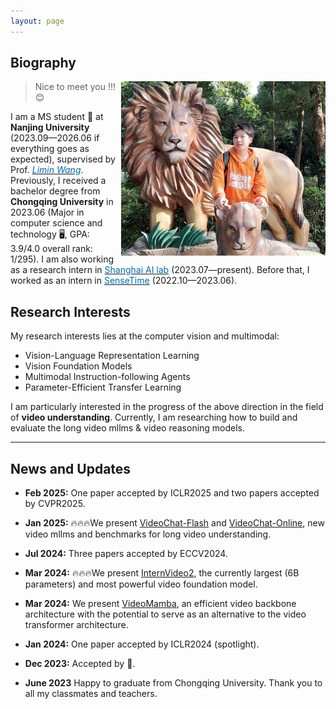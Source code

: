 ```yaml
---
layout: page
---
```


<!-- > Nice to meet you !!!😊 Feel free to contact me! Hope you are happy every day!!!💥 -->

## Biography

<img src="images/big_xinhao.jpg" style="float: right;" width="327" height="279">

> Nice to meet you !!!😊

I am a MS student 🙂 at **Nanjing University** (2023.09—2026.06 if everything goes as expected), supervised by Prof. [*<font color="#006ab1">Limin Wang</font>*](https://scholar.google.com.hk/citations?user=HEuN8PcAAAAJ&hl=zh-CN&oi=ao). Previously, I received a bachelor degree from **Chongqing University** in 2023.06 (Major in computer science and technology 🖥️, GPA: 3.9/4.0 overall rank: 1/295). I am also working as a research intern in [<font color="#006ab1">Shanghai AI lab</font>](https://www.shlab.org.cn/) (2023.07—present). Before that, I worked as an intern in [<font color="#006ab1">SenseTime</font>](https://www.sensetime.com) (2022.10—2023.06).

## Research Interests

My research interests lies at the computer vision and multimodal:

- Vision-Language Representation Learning
- Vision Foundation Models
- Multimodal Instruction-following Agents
- Parameter-Efficient Transfer Learning


I am particularly interested in the progress of the above direction in the field of **video understanding**. Currently, I am researching how to build and evaluate the long video mllms & video reasoning models.



---

## News and Updates

- **Feb 2025:** One paper accepted by ICLR2025 and two papers accepted by CVPR2025.

- **Jan 2025:** 🔥🔥🔥We present [VideoChat-Flash](https://internvideo.github.io/blog/2024-12-31-VideoChat-Flash/) and [VideoChat-Online](https://videochat-online.github.io/), new video mllms and benchmarks for long video understanding.
- **Jul 2024:** Three papers accepted by ECCV2024.
- **Mar 2024:** 🔥🔥🔥We present [InternVideo2](https://arxiv.org/pdf/2403.15377.pdf), the currently largest (6B parameters) and most powerful video foundation model.
- **Mar 2024:** We present [VideoMamba](https://arxiv.org/abs/2403.06977), an efficient video backbone architecture with the potential to serve as an alternative to the video transformer architecture.
- **Jan 2024:** One paper accepted by ICLR2024 (spotlight).
- **Dec 2023:** Accepted by 🐼.
- **June 2023** Happy to graduate from Chongqing University. Thank you to all my classmates and teachers.

<br>
